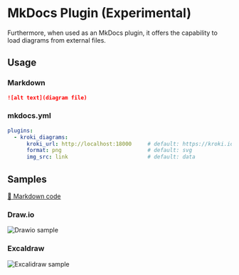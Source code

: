 # MkDocs Plugin (Experimental)

Furthermore, when used as an MkDocs plugin, it offers the capability
to load diagrams from external files.

## Usage

### Markdown

````markdown
![alt text](diagram file)
````

### mkdocs.yml

```yaml
plugins:
  - kroki_diagrams:
      kroki_url: http://localhost:18000     # default: https://kroki.io
      format: png                           # default: svg
      img_src: link                         # default: data
```

## Samples

[:link: Markdown code](https://github.com/hkato/markdown-kroki/tree/main/docs/experimental)

### Draw.io

![Drawio sample](sample.drawio)

### Excaldraw

![Excalidraw sample](sample.excalidraw)
